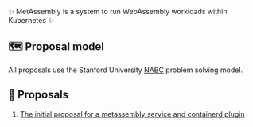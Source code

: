 ✨ MetAssembly is a system to run WebAssembly workloads within Kubernetes ✨

## 🗺 Proposal model

All proposals use the Stanford University [NABC](https://hbr.org/2020/11/innovation-for-impact) problem solving model.

## 🚀 Proposals

1. [The initial proposal for a metassembly service and containerd plugin](./specs/1.md)
